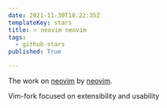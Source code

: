 ```yaml
---
date: 2021-11-30T18:22:35Z
templateKey: stars
title: ⭐ neovim neovim
tags:
  - github-stars
published: True

---
```


The work on [neovim](https://github.com/neovim/neovim) by [neovim](https://github.com/neovim).

Vim-fork focused on extensibility and usability
